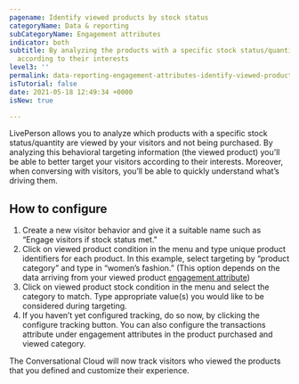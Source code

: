 ```yaml
---
pagename: Identify viewed products by stock status
categoryName: Data & reporting
subCategoryName: Engagement attributes
indicator: both
subtitle: By analyzing the products with a specific stock status/quantity your visitors viewed you can target customers
  according to their interests
level3: ''
permalink: data-reporting-engagement-attributes-identify-viewed-products-by-stock-status.html
isTutorial: false
date: 2021-05-18 12:49:34 +0000
isNew: true

---
```

LivePerson allows you to analyze which products with a specific stock status/quantity are viewed by your visitors and not being purchased. By analyzing this behavioral targeting information (the viewed product) you’ll be able to better target your visitors according to their interests. Moreover, when conversing with visitors, you’ll be able to quickly understand what’s driving them.

## How to configure

1. Create a new visitor behavior and give it a suitable name such as “Engage visitors if stock status met."
2. Click on viewed product condition in the menu and type unique product identifiers for each product. In this example, select targeting by “product category” and type in “women’s fashion.” (This option depends on the data arriving from your viewed product [engagement attribute](data-reporting-engagement-attributes-data-sources-engagement-attributes-overview.html))
3. Click on viewed product stock condition in the menu and select the category to match. Type appropriate value(s) you would like to be considered during targeting.
4. If you haven’t yet configured tracking, do so now, by clicking the configure tracking button. You can also configure the transactions attribute under engagement attributes in the product purchased and viewed category.

The Conversational Cloud will now track visitors who viewed the products that you defined and customize their experience.
